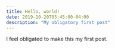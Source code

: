 ```yaml
---
title: Hello, world!
date: 2019-10-20T05:45:00-04:00
description: "My obligatory first post"
---
```


I feel obligated to make this my first post.

